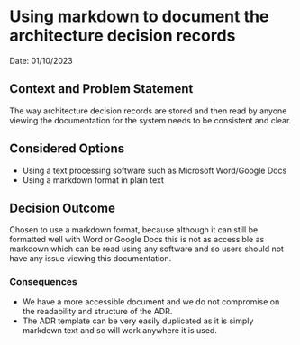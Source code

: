 # Using markdown to document the architecture decision records
Date: 01/10/2023
## Context and Problem Statement

The way architecture decision records are stored and then read by anyone viewing the documentation for the system needs to be consistent and clear.

## Considered Options

* Using a text processing software such as Microsoft Word/Google Docs
* Using a markdown format in plain text

## Decision Outcome

Chosen to use a markdown format, because although it can still be formatted well with Word or Google Docs this is not as accessible as markdown which can be read using any software and so users should not have any issue viewing this documentation.

### Consequences

* We have a more accessible document and we do not compromise on the readability and structure of the ADR.
* The ADR template can be very easily duplicated as it is simply markdown text and so will work anywhere it is used.
